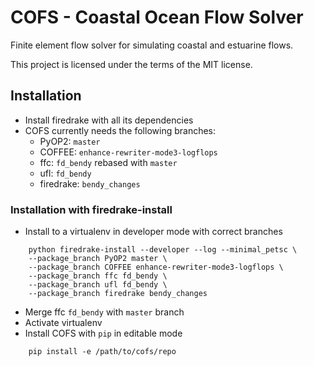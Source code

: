 # COFS - Coastal Ocean Flow Solver

Finite element flow solver for simulating coastal and estuarine flows.

This project is licensed under the terms of the MIT license.

## Installation

- Install firedrake with all its dependencies
- COFS currently needs the following branches:
    - PyOP2: `master`
    - COFFEE: `enhance-rewriter-mode3-logflops`
    - ffc: `fd_bendy` rebased with `master`
    - ufl: `fd_bendy`
    - firedrake: `bendy_changes`

### Installation with firedrake-install

- Install to a virtualenv in developer mode with correct branches

```
    python firedrake-install --developer --log --minimal_petsc \
    --package_branch PyOP2 master \
    --package_branch COFFEE enhance-rewriter-mode3-logflops \
    --package_branch ffc fd_bendy \
    --package_branch ufl fd_bendy \
    --package_branch firedrake bendy_changes
```

- Merge ffc `fd_bendy` with `master` branch
- Activate virtualenv
- Install COFS with `pip` in editable mode

```
    pip install -e /path/to/cofs/repo
```
